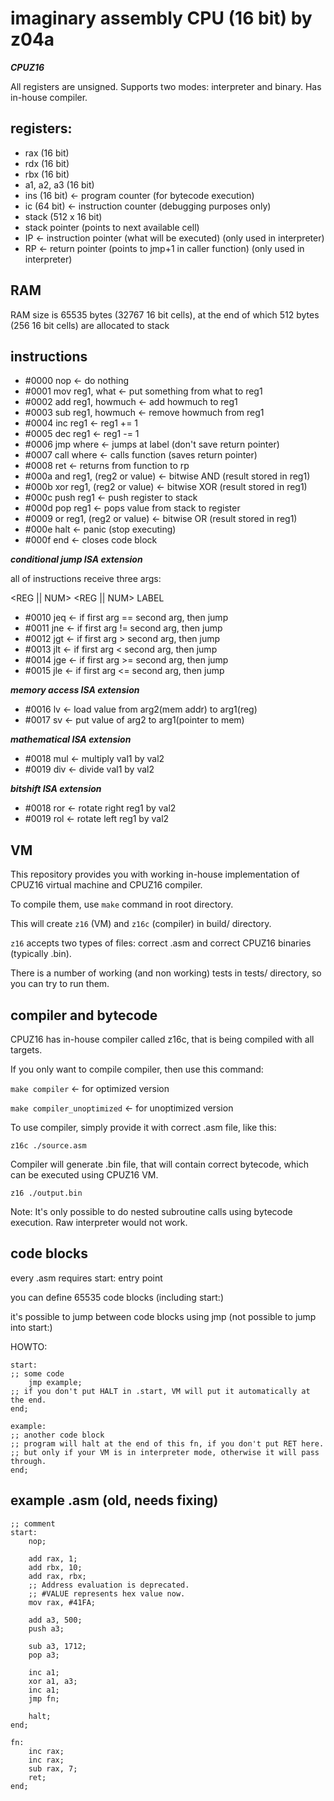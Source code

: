 # imaginary assembly CPU (16 bit) by z04a 
***CPUZ16***

All registers are unsigned. Supports two modes: interpreter and binary.
Has in-house compiler.

## registers:
- rax (16 bit)
- rdx (16 bit)
- rbx (16 bit)
- a1, a2, a3 (16 bit)
- ins (16 bit) <- program counter (for bytecode execution)
- ic (64 bit) <- instruction counter (debugging purposes only)
- stack (512 x 16 bit)
- stack pointer (points to next available cell)
- IP <- instruction pointer (what will be executed) (only used in interpreter)
- RP <- return pointer (points to jmp+1 in caller function) (only used in interpreter)

## RAM
RAM size is 65535 bytes (32767 16 bit cells), at the end of which 512 bytes (256 16 bit cells) are allocated to stack

## instructions
- #0000 nop <- do nothing
- #0001 mov reg1, what <- put something from what to reg1
- #0002 add reg1, howmuch <- add howmuch to reg1
- #0003 sub reg1, howmuch <- remove howmuch from reg1
- #0004 inc reg1 <- reg1 += 1
- #0005 dec reg1 <- reg1 -= 1
- #0006 jmp where <- jumps at label (don't save return pointer)
- #0007 call where <- calls function (saves return pointer)
- #0008 ret <- returns from function to rp
- #000a and reg1, (reg2 or value) <- bitwise AND (result stored in reg1)
- #000b xor reg1, (reg2 or value) <- bitwise XOR (result stored in reg1)
- #000c push reg1 <- push register to stack
- #000d pop reg1 <- pops value from stack to register
- #0009 or reg1, (reg2 or value) <- bitwise OR (result stored in reg1)
- #000e halt <- panic (stop executing)
- #000f end <- closes code block

***conditional jump ISA extension***

all of instructions receive three args:

<REG || NUM> <REG || NUM> LABEL 
- #0010 jeq <- if first arg == second arg, then jump
- #0011 jne <- if first arg != second arg, then jump
- #0012 jgt <- if first arg >  second arg, then jump
- #0013 jlt <- if first arg <  second arg, then jump
- #0014 jge <- if first arg >= second arg, then jump
- #0015 jle <- if first arg <= second arg, then jump

***memory access ISA extension***
- #0016 lv <- load value from arg2(mem addr) to arg1(reg)
- #0017 sv <- put value of arg2 to arg1(pointer to mem)

***mathematical ISA extension***
- #0018 mul <- multiply val1 by val2
- #0019 div <- divide val1 by val2

***bitshift ISA extension***
- #0018 ror <- rotate right reg1 by val2
- #0019 rol <- rotate left reg1 by val2

## VM

This repository provides you with working in-house implementation of CPUZ16 virtual machine
and CPUZ16 compiler.

To compile them, use `make` command in root directory.

This will create `z16` (VM) and `z16c` (compiler) in build/ directory.

`z16` accepts two types of files: correct .asm and correct CPUZ16 binaries (typically .bin).

There is a number of working (and non working) tests in tests/ directory, so you can try to run them.

## compiler and bytecode

CPUZ16 has in-house compiler called z16c, that is being compiled with all targets.

If you only want to compile compiler, then use this command:

`make compiler`             <- for optimized version

`make compiler_unoptimized` <- for unoptimized version

To use compiler, simply provide it with correct .asm file, like this:

`z16c ./source.asm`

Compiler will generate .bin file, that will contain correct bytecode, which can be executed using
CPUZ16 VM.

`z16 ./output.bin`

Note:
It's only possible to do nested subroutine calls using bytecode execution.
Raw interpreter would not work.

## code blocks
every .asm requires start: entry point

you can define 65535 code blocks (including start:)

it's possible to jump between code blocks using jmp (not possible to jump into start:)

HOWTO:

```
start:
;; some code
    jmp example;
;; if you don't put HALT in .start, VM will put it automatically at the end.
end;

example:
;; another code block
;; program will halt at the end of this fn, if you don't put RET here.
;; but only if your VM is in interpreter mode, otherwise it will pass through.
end;
```

## example .asm (old, needs fixing)

```
;; comment
start:
    nop;

    add rax, 1;
    add rbx, 10;
    add rax, rbx;
    ;; Address evaluation is deprecated.
    ;; #VALUE represents hex value now.
    mov rax, #41FA;

    add a3, 500;
    push a3;
    
    sub a3, 1712;
    pop a3;

    inc a1;
    xor a1, a3;
    inc a1;
    jmp fn;

    halt;
end;

fn:
    inc rax;
    inc rax;
    sub rax, 7;
    ret;
end;

```

